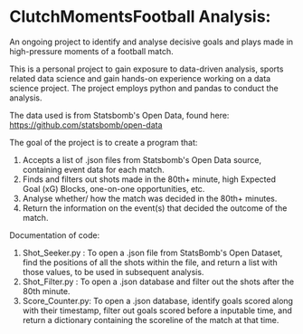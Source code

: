 # ClutchMomentsFootball Analysis: 
An ongoing project to identify and analyse decisive goals and plays made in high-pressure moments of a football match.

This is a personal project to gain exposure to data-driven analysis, sports related data science and gain hands-on experience working on a data science project. The project employs python and pandas to conduct the analysis.

The data used is from Statsbomb's Open Data, found here: https://github.com/statsbomb/open-data

The goal of the project is to create a program that:
  1. Accepts a list of .json files from Statsbomb's Open Data source, containing event data for each match.
  2. Finds and filters out shots made in the 80th+ minute, high Expected Goal (xG) Blocks, one-on-one opportunities, etc.
  3. Analyse whether/ how the match was decided in the 80th+ minutes.
  4. Return the information on the event(s) that decided the outcome of the match.

Documentation of code:
  1. Shot_Seeker.py : To open a .json file from StatsBomb's Open Dataset, find the positions of all the shots within the file, and return a list with those values, to be used in subsequent analysis.
  2. Shot_Filter.py : To open a .json database and filter out the shots after the 80th minute.
  3. Score_Counter.py: To open a .json database, identify goals scored along with their timestamp, filter out goals scored before a inputable time, and return a dictionary containing the scoreline of the match at that time.

